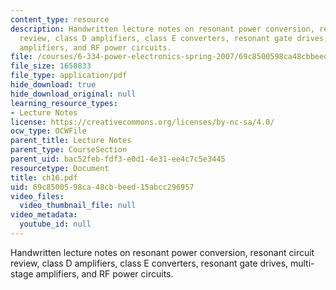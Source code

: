 ```yaml
---
content_type: resource
description: Handwritten lecture notes on resonant power conversion, resonant circuit
  review, class D amplifiers, class E converters, resonant gate drives, multi-stage
  amplifiers, and RF power circuits.
file: /courses/6-334-power-electronics-spring-2007/69c8500598ca48cbbeed15abcc296957_ch16.pdf
file_size: 1650833
file_type: application/pdf
hide_download: true
hide_download_original: null
learning_resource_types:
- Lecture Notes
license: https://creativecommons.org/licenses/by-nc-sa/4.0/
ocw_type: OCWFile
parent_title: Lecture Notes
parent_type: CourseSection
parent_uid: bac52feb-fdf3-e0d1-4e31-ee4c7c5e3445
resourcetype: Document
title: ch16.pdf
uid: 69c85005-98ca-48cb-beed-15abcc296957
video_files:
  video_thumbnail_file: null
video_metadata:
  youtube_id: null
---
```

Handwritten lecture notes on resonant power conversion, resonant circuit review, class D amplifiers, class E converters, resonant gate drives, multi-stage amplifiers, and RF power circuits.